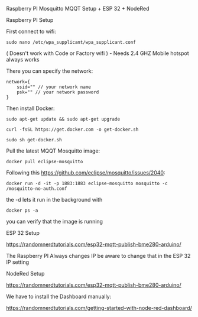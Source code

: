 Raspberry PI Mosquitto MQQT Setup + ESP 32 + NodeRed



Raspberry PI Setup


First connect to wifi:
```
sudo nano /etc/wpa_supplicant/wpa_supplicant.conf
```
( Doesn't work with Code or Factory wifi ) - Needs 2.4 GHZ
Mobile hotspot always works 


There you can specify the network:
```
network={
    ssid="" // your network name
    psk="" // your network password
}
```

Then install Docker:

```
sudo apt-get update && sudo apt-get upgrade
```

```
curl -fsSL https://get.docker.com -o get-docker.sh
```

```
sudo sh get-docker.sh
```

Pull the latest MQQT Mosquitto image:

```
docker pull eclipse-mosquitto
```

Following this https://github.com/eclipse/mosquitto/issues/2040:

```
docker run -d -it -p 1883:1883 eclipse-mosquitto mosquitto -c /mosquitto-no-auth.conf
```

the -d lets it run in the background with 

```
docker ps -a
```
you can verify that the image is running



ESP 32 Setup


https://randomnerdtutorials.com/esp32-mqtt-publish-bme280-arduino/

The Raspberry PI Always changes IP be aware to change that in the ESP 32 IP setting


NodeRed Setup

https://randomnerdtutorials.com/esp32-mqtt-publish-bme280-arduino/

We have to install the Dashboard manually:

https://randomnerdtutorials.com/getting-started-with-node-red-dashboard/
